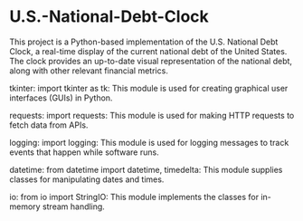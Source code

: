 # U.S.-National-Debt-Clock
This project is a Python-based implementation of the U.S. National Debt Clock, a real-time display of the current national debt of the United States. The clock provides an up-to-date visual representation of the national debt, along with other relevant financial metrics.

tkinter:
import tkinter as tk: This module is used for creating graphical user interfaces (GUIs) in Python.

requests:
import requests: This module is used for making HTTP requests to fetch data from APIs.

logging:
import logging: This module is used for logging messages to track events that happen while software runs.

datetime:
from datetime import datetime, timedelta: This module supplies classes for manipulating dates and times.

io:
from io import StringIO: This module implements the classes for in-memory stream handling.
